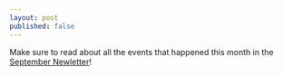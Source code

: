 ```yaml
---
layout: post
published: false
---
```

Make sure to read about all the events that happened this month in the [September Newletter](https://drive.google.com/file/d/14d-SW65GuMmAwFjbPQTdWVPuDuhgCeA1/view)!